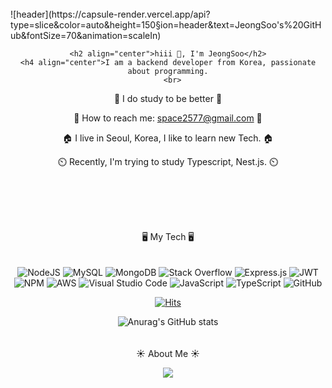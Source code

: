 

<!--
**CodedK/CodedK** is a ✨ _special_ ✨ repository because its `README.md` (this file) appears on your GitHub profile.

Here are some ideas to get you started:

- 🔭 I’m currently working on ...
- 🌱 I’m currently learning ...
- 👯 I’m looking to collaborate on ...
- 🤔 I’m looking for help with ...
- 💬 Ask me about ...
- 📫 How to reach me: ...
- 😄 Pronouns: ...
- ⚡ Fun fact: ...
-->
<br>
  ![header](https://capsule-render.vercel.app/api?type=slice&color=auto&height=150&section=header&text=JeongSoo's%20GitHub&fontSize=70&animation=scaleIn)

<div align='center'>

<div id="header">
    <div align="center">
      
    <h2 align="center">hiii 👋, I'm JeongSoo</h2>
    <h4 align="center">I am a backend developer from Korea, passionate about programming.
      <br>
        
  🌟 I do study to be better 🌟



:postbox: How to reach me: space2577@gmail.com :postbox:

:house: I live in Seoul, Korea, I like to learn new Tech. :house:

⏲️ Recently, I'm trying to study Typescript, Nest.js. ⏲️

  <br>
    <br>
    <br>
    <br>

  
  
  🖥 My Tech 🖥
  <br>
  <br>    
  ![NodeJS](https://img.shields.io/badge/node.js-6DA55F?style=for-the-badge&logo=node.js&logoColor=white)
  ![MySQL](https://img.shields.io/badge/mysql-%2300f.svg?style=for-the-badge&logo=mysql&logoColor=white)
  ![MongoDB](https://img.shields.io/badge/MongoDB-%234ea94b.svg?style=for-the-badge&logo=mongodb&logoColor=white)
  ![Stack Overflow](https://img.shields.io/badge/-Stackoverflow-FE7A16?style=for-the-badge&logo=stack-overflow&logoColor=white)
  ![Express.js](https://img.shields.io/badge/express.js-%23404d59.svg?style=for-the-badge&logo=express&logoColor=%2361DAFB)
  ![JWT](https://img.shields.io/badge/JWT-black?style=for-the-badge&logo=JSON%20web%20tokens)
  ![NPM](https://img.shields.io/badge/NPM-%23000000.svg?style=for-the-badge&logo=npm&logoColor=white)
  ![AWS](https://img.shields.io/badge/AWS-%23FF9900.svg?style=for-the-badge&logo=amazon-aws&logoColor=white)
  ![Visual Studio Code](https://img.shields.io/badge/Visual%20Studio%20Code-0078d7.svg?style=for-the-badge&logo=visual-studio-code&logoColor=white)
  ![JavaScript](https://img.shields.io/badge/javascript-%23323330.svg?style=for-the-badge&logo=javascript&logoColor=%23F7DF1E)
  ![TypeScript](https://img.shields.io/badge/typescript-%23007ACC.svg?style=for-the-badge&logo=typescript&logoColor=white)
  ![GitHub](https://img.shields.io/badge/github-%23121011.svg?style=for-the-badge&logo=github&logoColor=white)

[![Hits](https://hits.seeyoufarm.com/api/count/incr/badge.svg?url=https%3A%2F%2Fgithub.com%2FJeongSooHHH%2Fhit-counter&count_bg=%2379C83D&title_bg=%23555555&icon=&icon_color=%23E7E7E7&title=hits&edge_flat=false)](https://hits.seeyoufarm.com)



![Anurag's GitHub stats](https://github-readme-stats.vercel.app/api?username=JeongSooHHH&show_icons=true&theme=radical) <br>
  <br>
  <br>
  :sunny: About Me :sunny:

<a href="https://velog.io/@space2577"><img src="https://img.shields.io/badge/velog-1DBF73?style=flat-square&logo=Vimeo&logoColor=white"/></a>
</div>
      
      
